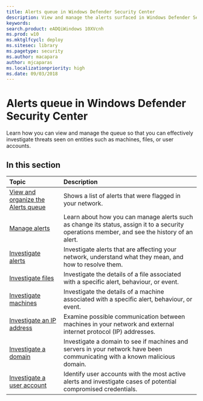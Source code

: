 ```yaml
---
title: Alerts queue in Windows Defender Security Center
description: View and manage the alerts surfaced in Windows Defender Security Center
keywords: 
search.product: eADQiWindows 10XVcnh
ms.prod: w10
ms.mktglfcycl: deploy
ms.sitesec: library
ms.pagetype: security
ms.author: macapara
author: mjcaparas
ms.localizationpriority: high
ms.date: 09/03/2018
---
```


# Alerts queue in Windows Defender Security Center
Learn how you can view and manage the queue so that you can effectively investigate threats seen on entities such as machines, files, or user accounts.


## In this section
Topic | Description 
:---|:---
[View and organize the Alerts queue](alerts-queue-windows-defender-advanced-threat-protection.md) | Shows a list of alerts that were flagged in your network.
[Manage alerts](manage-alerts-windows-defender-advanced-threat-protection.md) | Learn about how you can manage alerts such as change its status, assign it to a security operations member, and see the history of an alert.
[Investigate alerts](investigate-alerts-windows-defender-advanced-threat-protection.md)| Investigate alerts that are affecting your network, understand what they mean, and how to resolve them.
[Investigate files](investigate-files-windows-defender-advanced-threat-protection.md)| Investigate the details of a file associated with a specific alert, behaviour, or event. 
[Investigate machines](investigate-machines-windows-defender-advanced-threat-protection.md)| Investigate the details of a machine associated with a specific alert, behaviour, or event. 
[Investigate an IP address](investigate-ip-windows-defender-advanced-threat-protection.md) | Examine possible communication between machines in your network and external internet protocol (IP) addresses.
[Investigate a domain](investigate-domain-windows-defender-advanced-threat-protection.md) | Investigate a domain to see if machines and servers in your network have been communicating with a known malicious domain. 
[Investigate a user account](investigate-user-windows-defender-advanced-threat-protection.md) | Identify user accounts with the most active alerts and investigate cases of potential compromised credentials.  


